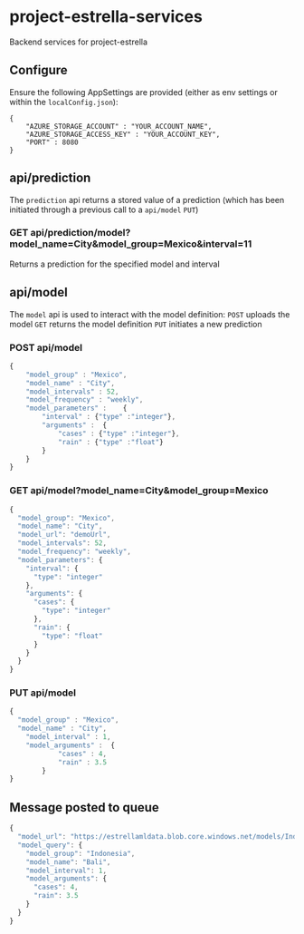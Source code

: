 # project-estrella-services
Backend services for project-estrella

## Configure
Ensure the following AppSettings are provided (either as env settings or within the `localConfig.json`):
```
{
    "AZURE_STORAGE_ACCOUNT" : "YOUR_ACCOUNT_NAME",
    "AZURE_STORAGE_ACCESS_KEY" : "YOUR_ACCOUNT_KEY",
    "PORT" : 8080
}
```
## api/prediction
The `prediction` api returns a stored value of a prediction (which has been initiated through a previous call to a `api/model` `PUT`)

### GET api/prediction/model?model_name=City&model_group=Mexico&interval=11
Returns a prediction for the specified model and interval

## api/model
The `model` api is used to interact with the model definition:
`POST` uploads the model
`GET` returns the model definition
`PUT` initiates a new prediction

### POST api/model 
```js
{
	"model_group" : "Mexico",
	"model_name" : "City",
	"model_intervals" : 52,
	"model_frequency" : "weekly",
	"model_parameters" : 	{
		"interval" : {"type" :"integer"},
		"arguments" :  {
			"cases" : {"type" :"integer"}, 
			"rain" : {"type" :"float"}
		}
	}
}
```
### GET api/model?model_name=City&model_group=Mexico 
```js
{
  "model_group": "Mexico",
  "model_name": "City",
  "model_url": "demoUrl",
  "model_intervals": 52,
  "model_frequency": "weekly",
  "model_parameters": {
    "interval": {
      "type": "integer"
    },
    "arguments": {
      "cases": {
        "type": "integer"
      },
      "rain": {
        "type": "float"
      }
    }
  }
}
```

### PUT api/model
```js
{
  "model_group" : "Mexico",
  "model_name" : "City",
	"model_interval" : 1,
	"model_arguments" :  {
			"cases" : 4, 
			"rain" : 3.5
		}
}
```

## Message posted to queue
```js
{
  "model_url": "https://estrellamldata.blob.core.windows.net/models/Indonesia/Bali",
  "model_query": {
    "model_group": "Indonesia",
    "model_name": "Bali",
    "model_interval": 1,
    "model_arguments": {
      "cases": 4,
      "rain": 3.5
    }
  }
}
```

